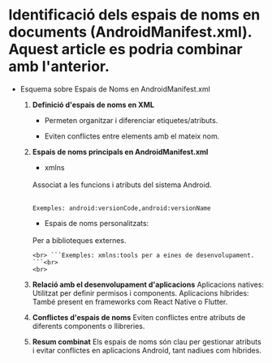 # Identificació dels espais de noms en documents (AndroidManifest.xml). Aquest article es podria combinar amb l'anterior.

* Esquema sobre Espais de Noms en AndroidManifest.xml

    1. __Definició d'espais de noms en XML__

        * Permeten organitzar i diferenciar etiquetes/atributs.

        * Eviten conflictes entre elements amb el mateix nom.

    2.  __Espais de noms principals en AndroidManifest.xml__
        
        * xmlns<br>
        <br>
        Associat a les funcions i atributs del sistema Android.
        
           <br> ``` Exemples: android:versionCode,android:versionName ```
          

        * Espais de noms personalitzats: <br>
        <br>
        Per a biblioteques externes.

            <br> ```Exemples: xmlns:tools per a eines de desenvolupament. ```<br>
            <br> 

    3. __Relació amb el desenvolupament d'aplicacions__
        Aplicacions natives: Utilitzat per definir permisos i components.
        Aplicacions híbrides: També present en frameworks com React Native o Flutter.

    4. __Conflictes d'espais de noms__
        Eviten conflictes entre atributs de diferents components o llibreries.

    5. __Resum combinat__
        Els espais de noms són clau per gestionar atributs i evitar conflictes en aplicacions Android, tant nadiues com híbrides.


